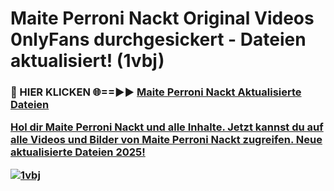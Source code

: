 # Maite Perroni Nackt Original Videos 0nlyFans durchgesickert - Dateien aktualisiert! (1vbj)

<h3>🔴 HIER KLICKEN 🌐==►► <a href="https://tinyurl.com/h6vf6nb8" rel="nofollow">Maite Perroni Nackt Aktualisierte Dateien

Hol dir Maite Perroni Nackt und alle Inhalte. Jetzt kannst du auf alle Videos und Bilder von Maite Perroni Nackt zugreifen. Neue aktualisierte Dateien 2025!

[![1vbj](https://i.imgur.com/sD4kR3V.gif)](https://tinyurl.com/h6vf6nb8)
